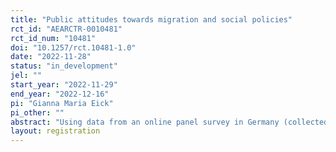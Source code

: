 ```yaml
---
title: "Public attitudes towards migration and social policies"
rct_id: "AEARCTR-0010481"
rct_id_num: "10481"
doi: "10.1257/rct.10481-1.0"
date: "2022-11-28"
status: "in_development"
jel: ""
start_year: "2022-11-29"
end_year: "2022-12-16"
pi: "Gianna Maria Eick"
pi_other: ""
abstract: "Using data from an online panel survey in Germany (collected via IPSOS), I study public attitudes towards migration and social policies. First, some of the migrant groups are perceived by the public as more deserving and others are perceived as less deserving. Second, some social policies are in-kind, and some are cash transfers. Third, for attitudes about some policies, I also assign additional treatments, i.e. different characteristics to these groups. The objective is to test heterogeneity in the overall impact of the treatment. I also want to test variations in treatment effects for different groups in Germany (e.g., natives vs migrants, lower educated vs higher educated). "
layout: registration
---
```


